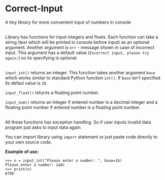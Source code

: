 # Correct-Input
A tiny library for more convenient input of numbers in console<br/><br/>

Library has functions for input integers and floats. Each function can take a string (text which will be printed in console before input) as an optional argument. Another argument is `err` - message shown in case of incorrect input. This argument has a default value (`Incorrect input, please try again:`) so its specifying is optional.<br/><br/>


`input_int()` returns an integer. This function takes another argument `base` which works similar to standard Python function `int()`. If `base` isn't specified its defaul value is `10`.

`input_float()` returns a floating point number.

`input_num()` returns an integer if entered number is a decimal integer and a floating point number if entered number is a floating point number.<br/><br/>


All these functions has exception handling. So if user inputs invalid data program just asks to input data again.

You can import library using `import` statement or just paste code directly to your own source code.<br/>

**Example of use:**
```
>>> n = input_int("Please enter a number: ", base=16)
Please enter a number: 1a8c
>>> print(n)
6796
```
